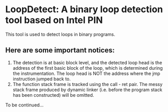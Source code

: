 # LoopDetect: A binary loop detection tool based on Intel PIN

This tool is used to detect loops in binary programs. 

## Here are some important notices:

1. The detection is at basic block level, and the detected loop head is the address of the first basic block of the loop, which is determined during the instrumentation. The loop head is NOT the address where the jmp instruction jumped back to.
2. The function stack frame is tracked using the call - ret pair. The messy stack frame produced by dynamic linker (i.e. before the program stack has been constructed) will be omitted.

To be continued...